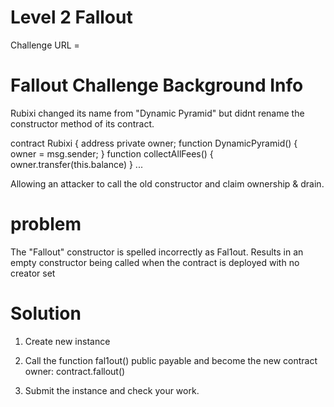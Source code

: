 # Level 2 Fallout

Challenge URL =

# Fallout Challenge Background Info 
Rubixi changed its name from "Dynamic Pyramid" but didnt rename the constructor method of its contract. 

contract Rubixi {
  address private owner;
  function DynamicPyramid() { owner = msg.sender; }
  function collectAllFees() { owner.transfer(this.balance) }
  ...

Allowing an attacker to call the old constructor and claim ownership & drain.
 



# problem
The "Fallout" constructor is spelled incorrectly as Fal1out. 
Results in an empty constructor being called when the contract is deployed with no creator set


# Solution

1.  Create new instance
2.  Call the function  fal1out() public payable and become the new contract owner:
contract.fallout()

2.  Submit the instance and check your work.




